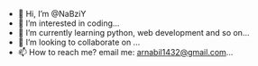 - 👋 Hi, I’m @NaBziY
- 👀 I’m interested in coding...
- 🌱 I’m currently learning python, web development and so on...
- 💞️ I’m looking to collaborate on ...
- 📫 How to reach me? email me: arnabil1432@gmail.com...

<!---
NaBziY/NaBziY is a ✨ special ✨ repository because its `README.md` (this file) appears on your GitHub profile.
You can click the Preview link to take a look at your changes.
--->
